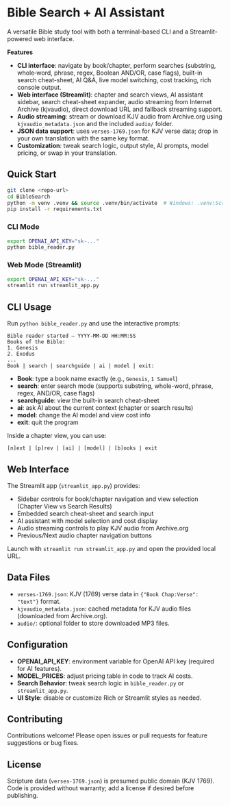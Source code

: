 # Bible Search + AI Assistant

A versatile Bible study tool with both a terminal-based CLI and a Streamlit-powered web interface.

**Features**
- **CLI interface**: navigate by book/chapter, perform searches (substring, whole‑word, phrase, regex, Boolean AND/OR, case flags), built-in search cheat-sheet, AI Q&A, live model switching, cost tracking, rich console output.
- **Web interface (Streamlit)**: chapter and search views, AI assistant sidebar, search cheat-sheet expander, audio streaming from Internet Archive (kjvaudio), direct download URL and fallback streaming support.
- **Audio streaming**: stream or download KJV audio from Archive.org using `kjvaudio_metadata.json` and the included `audio/` folder.
- **JSON data support**: uses `verses-1769.json` for KJV verse data; drop in your own translation with the same key format.
- **Customization**: tweak search logic, output style, AI prompts, model pricing, or swap in your translation.

## Quick Start

```bash
git clone <repo-url>
cd BibleSearch
python -m venv .venv && source .venv/bin/activate  # Windows: .venv\Scripts\activate
pip install -r requirements.txt
```

### CLI Mode

```bash
export OPENAI_API_KEY="sk-..."
python bible_reader.py
```

### Web Mode (Streamlit)

```bash
export OPENAI_API_KEY="sk-..."
streamlit run streamlit_app.py
```

## CLI Usage

Run `python bible_reader.py` and use the interactive prompts:

```text
Bible reader started – YYYY-MM-DD HH:MM:SS
Books of the Bible:
1. Genesis
2. Exodus
...
Book | search | searchguide | ai | model | exit:
```

- **Book**: type a book name exactly (e.g., `Genesis`, `1 Samuel`)
- **search**: enter search mode (supports substring, whole-word, phrase, regex, AND/OR, case flags)
- **searchguide**: view the built-in search cheat-sheet
- **ai**: ask AI about the current context (chapter or search results)
- **model**: change the AI model and view cost info
- **exit**: quit the program

Inside a chapter view, you can use:

```text
[n]ext | [p]rev | [ai] | [model] | [b]ooks | exit
```

## Web Interface

The Streamlit app (`streamlit_app.py`) provides:

- Sidebar controls for book/chapter navigation and view selection (Chapter View vs Search Results)
- Embedded search cheat-sheet and search input
- AI assistant with model selection and cost display
- Audio streaming controls to play KJV audio from Archive.org
- Previous/Next audio chapter navigation buttons

Launch with `streamlit run streamlit_app.py` and open the provided local URL.

## Data Files

- `verses-1769.json`: KJV (1769) verse data in `{"Book Chap:Verse": "text"}` format.
- `kjvaudio_metadata.json`: cached metadata for KJV audio files (downloaded from Archive.org).
- `audio/`: optional folder to store downloaded MP3 files.

## Configuration

- **OPENAI_API_KEY**: environment variable for OpenAI API key (required for AI features).
- **MODEL_PRICES**: adjust pricing table in code to track AI costs.
- **Search Behavior**: tweak search logic in `bible_reader.py` or `streamlit_app.py`.
- **UI Style**: disable or customize Rich or Streamlit styles as needed.

## Contributing

Contributions welcome! Please open issues or pull requests for feature suggestions or bug fixes.

## License

Scripture data (`verses-1769.json`) is presumed public domain (KJV 1769). Code is provided without warranty; add a license if desired before publishing.

